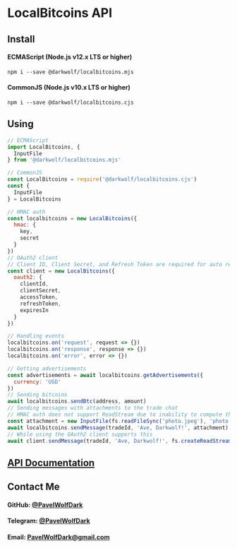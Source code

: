 # LocalBitcoins API
## Install
#### ECMAScript (Node.js v12.x LTS or higher)
`npm i --save @darkwolf/localbitcoins.mjs`
#### CommonJS (Node.js v10.x LTS or higher)
`npm i --save @darkwolf/localbitcoins.cjs`
## Using
```javascript
// ECMAScript
import LocalBitcoins, {
  InputFile
} from '@darkwolf/localbitcoins.mjs'

// CommonJS
const LocalBitcoins = require('@darkwolf/localbitcoins.cjs')
const {
  InputFile
} = LocalBitcoins

// HMAC auth
const localbitcoins = new LocalBitcoins({
  hmac: {
    key,
    secret
  }
})
// OAuth2 client
// Client ID, Client Secret, and Refresh Token are required for auto refresh
const client = new LocalBitcoins({
  oauth2: {
    clientId,
    clientSecret,
    accessToken,
    refreshToken,
    expiresIn
  }
})

// Handling events
localbitcoins.on('request', request => {})
localbitcoins.on('response', response => {})
localbitcoins.on('error', error => {})

// Getting advertisements
const advertisements = await localbitcoins.getAdvertisements({
  currency: 'USD'
})
// Sending bitcoins
await localbitcoins.sendBtc(address, amount)
// Sending messages with attachments to the trade chat
// HMAC auth does not support ReadStream due to inability to compute the signature
const attachment = new InputFile(fs.readFileSync('photo.jpeg'), 'photo.jpeg')
await localbitcoins.sendMessage(tradeId, 'Ave, Darkwolf!', attachment)
// While using the OAuth2 client supports this
await client.sendMessage(tradeId, 'Ave, Darkwolf!', fs.createReadStream('photo.jpeg'))
```
## [API Documentation](https://github.com/Darkwolf/node-localbitcoins/blob/master/docs/API.md)
## Contact Me
#### GitHub: [@PavelWolfDark](https://github.com/PavelWolfDark)
#### Telegram: [@PavelWolfDark](https://t.me/PavelWolfDark)
#### Email: [PavelWolfDark@gmail.com](mailto:PavelWolfDark@gmail.com)
